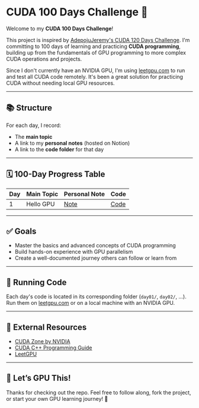 # CUDA 100 Days Challenge 🚀

Welcome to my **CUDA 100 Days Challenge**!

This project is inspired by [AdepojuJeremy's CUDA 120 Days Challenge](https://github.com/AdepojuJeremy/CUDA-120-DAYS--CHALLENGE/tree/main). I'm committing to 100 days of learning and practicing **CUDA programming**, building up from the fundamentals of GPU programming to more complex CUDA operations and projects.

Since I don't currently have an NVIDIA GPU, I'm using [leetgpu.com](https://leetgpu.com/) to run and test all CUDA code remotely. It's been a great solution for practicing CUDA without needing local GPU resources.

---

## 📚 Structure

For each day, I record:
- The **main topic**
- A link to my **personal notes** (hosted on Notion)
- A link to the **code folder** for that day

---

## 🗓️ 100-Day Progress Table

| Day | Main Topic | Personal Note | Code |
|-----|------------|----------------|------|
| 1 | Hello GPU | [Note]() | [Code]() |

---

## ✅ Goals

- Master the basics and advanced concepts of CUDA programming
- Build hands-on experience with GPU parallelism
- Create a well-documented journey others can follow or learn from

---

## 🚀 Running Code

Each day's code is located in its corresponding folder (`day01/`, `day02/`, ...).  
Run them on [leetgpu.com](https://leetgpu.com/) or on a local machine with an NVIDIA GPU.

---

## 🔗 External Resources

- [CUDA Zone by NVIDIA](https://developer.nvidia.com/cuda-zone)
- [CUDA C++ Programming Guide](https://docs.nvidia.com/cuda/cuda-c-programming-guide/index.html)
- [LeetGPU](https://leetgpu.com/)

---

## 🌟 Let’s GPU This!

Thanks for checking out the repo. Feel free to follow along, fork the project, or start your own GPU learning journey! 💪
